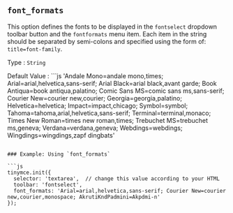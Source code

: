 ## `font_formats`

This option defines the fonts to be displayed in the `fontselect` dropdown toolbar button and the `fontformats` menu item. Each item in the string should be separated by semi-colons and specified using the form of: `title=font-family`.

Type
: `String`

Default Value
: ```js
'Andale Mono=andale mono,times; Arial=arial,helvetica,sans-serif; Arial Black=arial black,avant garde; Book Antiqua=book antiqua,palatino; Comic Sans MS=comic sans ms,sans-serif; Courier New=courier new,courier; Georgia=georgia,palatino; Helvetica=helvetica; Impact=impact,chicago; Symbol=symbol; Tahoma=tahoma,arial,helvetica,sans-serif; Terminal=terminal,monaco; Times New Roman=times new roman,times; Trebuchet MS=trebuchet ms,geneva; Verdana=verdana,geneva; Webdings=webdings; Wingdings=wingdings,zapf dingbats'
```

### Example: Using `font_formats`

```js
tinymce.init({
  selector: 'textarea',  // change this value according to your HTML
  toolbar: 'fontselect',
  font_formats: 'Arial=arial,helvetica,sans-serif; Courier New=courier new,courier,monospace; AkrutiKndPadmini=Akpdmi-n'
});
```
